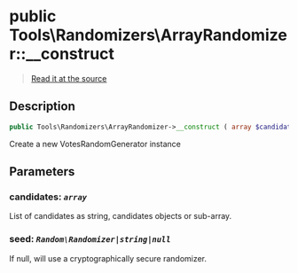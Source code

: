 # public Tools\Randomizers\ArrayRandomizer::__construct

> [Read it at the source](https://github.com/julien-boudry/Condorcet/blob/master/src/Tools/Randomizers/ArrayRandomizer.php#L44)

## Description    

```php
public Tools\Randomizers\ArrayRandomizer->__construct ( array $candidates [, Random\Randomizer|string|null $seed = null] )
```

Create a new VotesRandomGenerator instance

## Parameters

### **candidates:** *`array`*   
List of candidates as string, candidates objects or sub-array.    

### **seed:** *`Random\Randomizer|string|null`*   
If null, will use a cryptographically secure randomizer.    
